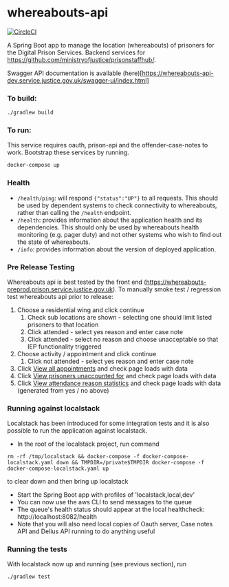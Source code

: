 # whereabouts-api

[![CircleCI](https://circleci.com/gh/ministryofjustice/whereabouts-api/tree/main.svg?style=svg)](https://circleci.com/gh/ministryofjustice/whereabouts-api)

A Spring Boot app to manage the location (whereabouts) of prisoners for the Digital Prison Services.  Backend services for https://github.com/ministryofjustice/prisonstaffhub/.

Swagger API documentation is available (here)[https://whereabouts-api-dev.service.justice.gov.uk/swagger-ui/index.html] 

### To build:

```bash
./gradlew build
```

### To run:
This service requires oauth, prison-api and the offender-case-notes to work. Bootstrap these services by running. 
```bash
docker-compose up
```

### Health

- `/health/ping`: will respond `{"status":"UP"}` to all requests.  This should be used by dependent systems to check connectivity to whereabouts,
rather than calling the `/health` endpoint.
- `/health`: provides information about the application health and its dependencies.  This should only be used
by whereabouts health monitoring (e.g. pager duty) and not other systems who wish to find out the state of whereabouts.
- `/info`: provides information about the version of deployed application.

### Pre Release Testing

Whereabouts api is best tested by the front end (https://whereabouts-preprod.prison.service.justice.gov.uk).  To manually smoke test / regression test whereabouts api prior to release:

1. Choose a residential wing and click continue
   1. Check sub locations are shown - selecting one should limit listed prisoners to that location
   1. Click attended - select yes reason and enter case note
   1. Click attended - select no reason and choose unacceptable so that IEP functionality triggered
1. Choose activity / appointment and click continue
   1. Click not attended - select yes reason and enter case note
1. Click [View all appointments](https://whereabouts-preprod.prison.service.justice.gov.uk/appointments) and check page loads with data
1. Click [View prisoners unaccounted for](https://whereabouts-preprod.prison.service.justice.gov.uk/manage-prisoner-whereabouts/prisoners-unaccounted-for) and check page loads with data
1. Click [View attendance reason statistics](https://whereabouts-preprod.prison.service.justice.gov.uk/manage-prisoner-whereabouts/attendance-reason-statistics) and check page loads with data (generated from yes / no above)

### Running against localstack

Localstack has been introduced for some integration tests and it is also possible to run the application against localstack.

* In the root of the localstack project, run command
```
rm -rf /tmp/localstack && docker-compose -f docker-compose-localstack.yaml down && TMPDIR=/private$TMPDIR docker-compose -f docker-compose-localstack.yaml up
```
to clear down and then bring up localstack
* Start the Spring Boot app with profiles of 'localstack,local,dev'
* You can now use the aws CLI to send messages to the queue
* The queue's health status should appear at the local healthcheck: http://localhost:8082/health
* Note that you will also need local copies of Oauth server, Case notes API and Delius API running to do anything useful

### Running the tests

With localstack now up and running (see previous section), run
```bash
./gradlew test
```
